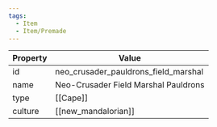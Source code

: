 ```yaml
---
tags:
  - Item
  - Item/Premade
---
```


| Property | Value                                |
| -------- | ------------------------------------ |
| id       | neo_crusader_pauldrons_field_marshal |
| name     | Neo-Crusader Field Marshal Pauldrons |
| type     | [[Cape]]                             |
| culture  | [[new_mandalorian]]                  |


